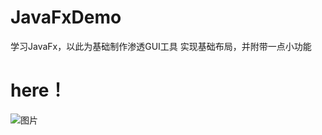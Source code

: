 # JavaFxDemo
学习JavaFx，以此为基础制作渗透GUI工具
实现基础布局，并附带一点小功能
# here！
![图片](https://github.com/1540684326/JavaFxDemo/assets/53333944/9716ab9c-760f-42ea-85c9-2e12d0938bcf)
